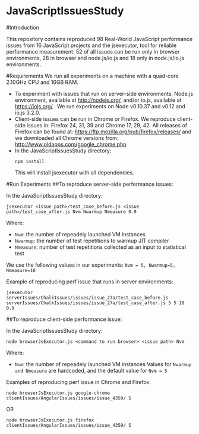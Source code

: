 # JavaScriptIssuesStudy
#Introduction

This repository contains reproduced 98 Real-World JavaScript performance issues from 16 JavaScript projects and the jsexecutor, tool for reliable performance measurement. 52 of all issues can be run only in browser environments, 28 in browser and node.js/io.js and 18 only in node.js/io.js environments.

#Requirements
We run all experiments on a machine with a quad-core 2.10GHz CPU and 16GB RAM. 
- To experiment with issues that run on server-side environments: Node.js environment, available at http://nodejs.org/, and/or io.js, available at https://iojs.org/ . We run experiments on Node v0.10.37 and v0.12 and io.js 3.2.0.
- Client-side issues can be run in Chrome or Firefox. We reproduce client-side issues in: Firefox 24, 31, 39 and Chrome 17, 29, 42. All releases of Firefox can be found at: https://ftp.mozilla.org/pub/firefox/releases/ and we downloaded all Chrome versions from: http://www.oldapps.com/google_chrome.php
- In the JavaScriptIssuesStudy directory:
    ```
    npm install
   ```
  This will install jsexecutor with all dependencies.
  
#Run Experiments
##To reproduce server-side performance issues:

In the JavaScriptIssuesStudy directory:

```
jsexecutor <issue path>/test_case_before.js <issue path>/test_case_after.js Nvm Nwarmup Nmeasure 0.9
```
Where:
- ``` Nvm ```: the number of repeadely launched VM instances
- ```Nwarmup```: the number of test repetitions to warmup JIT compiler
- ```Nmeasure```: number of test repetitions collected as an input to statistical test

We use the following values in our experiments:
``` Nvm = 5, Nwarmup=5, Nmeasure=10 ```

Example of reproducing perf issue that runs in server environments:
```
jsexecutor serverIssues/ChalkIssues/issues/issue_27a/test_case_before.js serverIssues/ChalkIssues/issues/issue_27a/test_case_after.js 5 5 10 0.9
```

##To reproduce client-side performance issue:

In the JavaScriptIssuesStudy directory:
```
node browserJsExecutor.js <command to run browser> <issue path> Nvm
```
Where:
- ``` Nvm ```: the number of repeadely launched VM instances
Values for ```Nwarmup and Nmeasure``` are hardcoded, and the default value for ``` Nvm = 5 ```

Examples of reproducing perf issue in Chrome and Firefox:
```
node browserJsExecutor.js google-chrome clientIssues/AngularIssues/issues/issue_4359/ 5
```
OR
```
node browserJsExecutor.js firefox clientIssues/AngularIssues/issues/issue_4359/ 5
```







